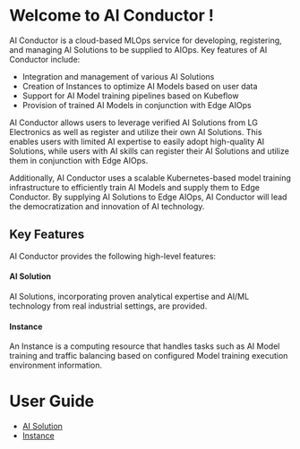 # Welcome to AI Conductor !
AI Conductor is a cloud-based MLOps service for developing, registering, and managing AI Solutions to be supplied to AIOps. Key features of AI Conductor include:

- Integration and management of various AI Solutions
- Creation of Instances to optimize AI Models based on user data
- Support for AI Model training pipelines based on Kubeflow
- Provision of trained AI Models in conjunction with Edge AIOps

AI Conductor allows users to leverage verified AI Solutions from LG Electronics as well as register and utilize their own AI Solutions. This enables users with limited AI expertise to easily adopt high-quality AI Solutions, while users with AI skills can register their AI Solutions and utilize them in conjunction with Edge AIOps.

Additionally, AI Conductor uses a scalable Kubernetes-based model training infrastructure to efficiently train AI Models and supply them to Edge Conductor. By supplying AI Solutions to Edge AIOps, AI Conductor will lead the democratization and innovation of AI technology.

## Key Features

AI Conductor provides the following high-level features:

#### AI Solution

AI Solutions, incorporating proven analytical expertise and AI/ML technology from real industrial settings, are provided.

#### Instance

An Instance is a computing resource that handles tasks such as AI Model training and traffic balancing based on configured Model training execution environment information.

# User Guide
- [AI Solution](https://mellerikat.com/user_guide/data_scientist_guide/ai_conductor/ai_solution)
- [Instance](https://mellerikat.com/user_guide/data_scientist_guide/ai_conductor/instance)
